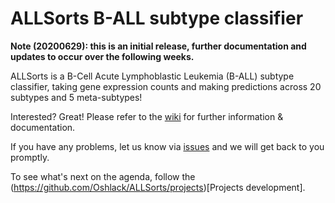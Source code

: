 # ALLSorts B-ALL subtype classifier

<p><strong>Note (20200629): this is an initial release, further documentation and updates to occur over the following weeks.</strong></p>

ALLSorts is a B-Cell Acute Lymphoblastic Leukemia (B-ALL) subtype classifier, taking gene expression counts and making predictions across 20 subtypes and 5 meta-subtypes!

Interested? Great! Please refer to the <a href="https://github.com/Oshlack/ALLSorts/wiki" target="_blank">wiki</a> for further information & documentation.

If you have any problems, let us know via <a href="https://github.com/Oshlack/ALLSorts/issues">issues</a> and we will get back to you promptly.

To see what's next on the agenda, follow the (https://github.com/Oshlack/ALLSorts/projects)[Projects development].
